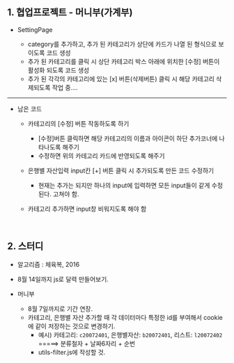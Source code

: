 ## 1. 협업프로젝트 - 머니부(가계부)
- SettingPage

  - category를 추가하고, 추가 된 카테고리가 상단에 카드가 나열 된 형식으로 보이도록 코드 생성
  - 추가 된 카테고리를 클릭 시 상단 카테고리 박스 아래에 위치한 [수정] 버튼이 활성화 되도록 코드 생성
  - 추가 된 각각의 카테고리에 있는 [x] 버튼(삭제버튼) 클릭 시 해당 카테고리 삭제되도록 작업 중....
  
***
  
- 남은 코드
  - 카테고리의 [수정] 버튼 작동하도록 하기
    - [수정]버튼 클릭하면 해당 카테고리의 이름과 아이콘이 하단 추가코너에 나타나도록 해주기
    - 수정하면 위의 카테고리 카드에 반영되도록 해주기
      
  - 은행별 자산입력 input칸 [+] 버튼 클릭 시 추가되도록 만든 코드 수정하기
    - 현재는 추가는 되지만 하나의 input에 입력하면 모든 input들이 같게 수정된다. 고쳐야 함.
      
  - 카테고리 추가하면 input창 비워지도록 해야 함
  
 <br/>
 
 ## 2. 스터디
 
 - 알고리즘 : 체육복, 2016
 - 8월 14일까지 js로 달력 만들어보기.
 
 - 머니부
    - 8월 7일까지로 기간 연장.
    - 카테고리, 은행별 자산 추가할 때 각 데이터마다 특정한 id를 부여해서 cookie에 같이 저장하는 것으로 변경하기.
      - 예시) 카테고리: `c20072401`, 은행별자산: `b20072401`, 리스트: `l20072402`     
             =====> 분류철자 + 날짜6자리 + 순번
      - utils-filter.js에 작성할 것.

